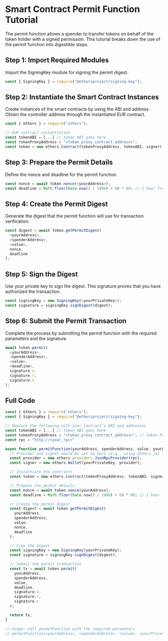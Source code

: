 # Smart Contract Permit Function Tutorial
The permit function allows a spender to transfer tokens on behalf of the token holder with a signed permission. This tutorial breaks down the use of the permit function into digestible steps.

## Step 1: Import Required Modules
Import the SigningKey module for signing the permit digest.

```js
const { SigningKey } = require("@ethersproject/signing-key");
```

## Step 2: Instantiate the Smart Contract Instances
Create instances of the smart contracts by using the ABI and address. Obtain the controller address through the instantiated EUR contract.

```js
const { ethers } = require("ethers");

// EUR contract instantiation
const tokenABI = [...] // token ABI goes here
const tokenProxyAddress = "<token_proxy_contract_address>";
const token = new ethers.Contract(tokenProxyAddress, tokenABI, signer);
```
	
## Step 3: Prepare the Permit Details
Define the nonce and deadline for the permit function.
```js
const nonce = await token.nonce(<yourAddress>);
const deadline = Math.floor(Date.now() / 1000) + 60 * 60; // 1 hour from now
```

## Step 4: Create the Permit Digest
Generate the digest that the permit function will use for transaction verification.
```js
const digest = await token.getPermitDigest(
  <yourAddress>,
  <spenderAddress>,
  <value>,
  nonce,
  deadline
);
```

## Step 5: Sign the Digest
Use your private key to sign the digest. This signature proves that you have authorized the transaction.
```js
const signingKey = new SigningKey(<yourPrivateKey>);
const signature = signingKey.signDigest(digest);
```

## Step 6: Submit the Permit Transaction
Complete the process by submitting the permit function with the required parameters and the signature.
```js
await token.permit(
  <yourAddress>,
  <spenderAddress>,
  <value>,
  <deadline>,
  signature.v,
  signature.r,
  signature.s
);
```

## Full Code 
```js
const { ethers } = require("ethers");
const { SigningKey } = require("@ethersproject/signing-key");

// Replace the following with your contract's ABI and addresses
const tokenABI = [...] // token ABI goes here
const tokenProxyAddress = "<token_proxy_contract_address>"; // token Proxy contract address
const rpc = "http://<your_rpc>"

async function permitFunction(yourAddress, spenderAddress, value, yourPrivateKey) {
  // Provider and signer would be set up here (e.g., using ethers.js)
  const provider = new ethers.providers.JsonRpcProvider(rpc);
  const signer = new ethers.Wallet(yourPrivateKey, provider);

  // Instantiate the contracts
  const token = new ethers.Contract(tokenProxyAddress, tokenABI, signer);

  // Prepare the permit details
  const nonce = await token.nonce(yourAddress);
  const deadline = Math.floor(Date.now() / 1000) + 60 * 60; // 1 hour from now

  // Create the permit digest
  const digest = await token.getPermitDigest(
    yourAddress,
    spenderAddress,
    value,
    nonce,
    deadline
  );

  // Sign the digest
  const signingKey = new SigningKey(yourPrivateKey);
  const signature = signingKey.signDigest(digest);

  // Submit the permit transaction
  const tx = await token.permit(
    yourAddress,
    spenderAddress,
    value,
    deadline,
    signature.v,
    signature.r,
    signature.s
  );

  return tx;
}

// Usage: call permitFunction with the required parameters
// permitFunction(<yourAddress>, <spenderAddress>, <value>, <yourPrivateKey>).then(...);

```
